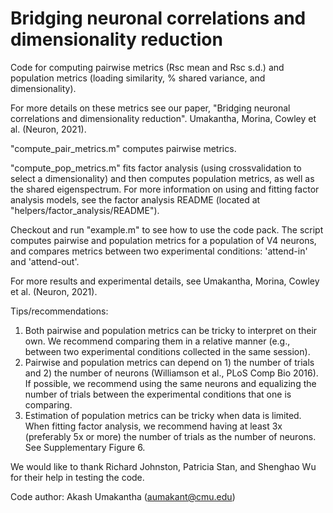 # Bridging neuronal correlations and dimensionality reduction
Code for computing pairwise metrics (Rsc mean and Rsc s.d.) and population metrics (loading similarity, % shared variance, and dimensionality).

For more details on these metrics see our paper, "Bridging neuronal correlations and dimensionality reduction". Umakantha, Morina, Cowley et al. (Neuron, 2021).

"compute_pair_metrics.m" computes pairwise metrics. 

"compute_pop_metrics.m" fits factor analysis (using crossvalidation to select a dimensionality) and then computes population metrics, as well as the shared eigenspectrum. For more information on using and fitting factor analysis models, see the factor analysis README (located at "helpers/factor_analysis/README").

Checkout and run "example.m" to see how to use the code pack. The script computes pairwise and population metrics for a population of V4 neurons, and compares metrics between two experimental conditions: 'attend-in' and 'attend-out'. 

For more results and experimental details, see Umakantha, Morina, Cowley et al. (Neuron, 2021).

Tips/recommendations:
1) Both pairwise and population metrics can be tricky to interpret on their own. We recommend comparing them in a relative manner (e.g., between two experimental conditions collected in the same session).
2) Pairwise and population metrics can depend on 1) the number of trials and 2) the number of neurons (Williamson et al., PLoS Comp Bio 2016). If possible, we recommend using the same neurons and equalizing the number of trials between the experimental conditions that one is comparing.
3) Estimation of population metrics can be tricky when data is limited. When fitting factor analysis, we recommend having at least 3x (preferably 5x or more) the number of trials as the number of neurons. See Supplementary Figure 6.

We would like to thank Richard Johnston, Patricia Stan, and Shenghao Wu for their help in testing the code.

Code author: Akash Umakantha (aumakant@cmu.edu)
